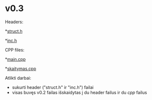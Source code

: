 # v0.3
Headers:

*[struct.h](https://github.com/Faustabu/1Projektas/blob/v.03/struct.h)

*[inc.h](https://github.com/Faustabu/1Projektas/blob/v.03/inc.h)

CPP files:

*[main.cpp](https://github.com/Faustabu/1Projektas/blob/v.03/main.cpp)

*[skaitymas.cpp](https://github.com/Faustabu/1Projektas/blob/v.03/skaitymas.cpp)

Atlikti darbai:

* sukurti header ("struct.h" ir "inc.h") failai
* visas buvęs v0.2 failas išskaidytas į du header failus ir du *cpp* failus

